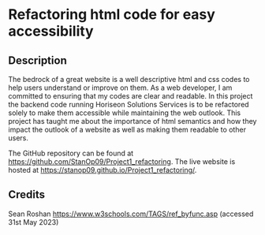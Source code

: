 # Refactoring html code for easy accessibility

## Description
The bedrock of a great website is a well descriptive html and css codes to help users understand or improve on them. As a web developer, I am committed to ensuring that my codes are clear and readable. In this project the backend code running Horiseon Solutions Services is to be refactored solely to make them accessible while maintaining the web outlook. This project has taught me about the importance of html semantics and how they impact the outlook of a website as well as making them readable to other users. 

The GitHub repository can be found at https://github.com/StanOp09/Project1_refactoring.
The live website is hosted at https://stanop09.github.io/Project1_refactoring/.

## Credits
Sean Roshan
https://www.w3schools.com/TAGS/ref_byfunc.asp (accessed 31st May 2023)
